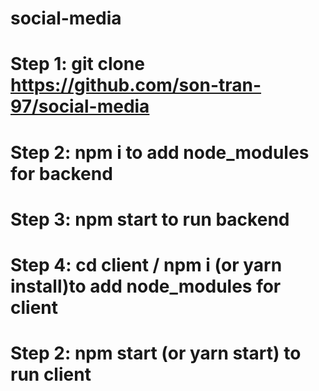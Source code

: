 # social-media

# Step 1: git clone https://github.com/son-tran-97/social-media
# Step 2: npm i to add node_modules for backend
# Step 3: npm start to run backend
# Step 4: cd client / npm i (or yarn install)to add node_modules for client
# Step 2: npm start (or yarn start) to run client